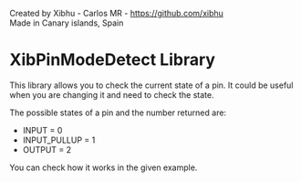 
Created by Xibhu - Carlos MR - https://github.com/xibhu  
Made in Canary islands, Spain

# XibPinModeDetect Library

This library allows you to check the current state of a pin. It could be useful when you are changing it and need to check the state.

The possible states of a pin and the number returned are:
- INPUT = 0
- INPUT_PULLUP = 1
- OUTPUT = 2

You can check how it works in the given example.